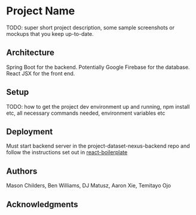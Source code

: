 # Project Name

TODO: super short project description, some sample screenshots or mockups that you keep up-to-date.

## Architecture

Spring Boot for the backend. Potentially Google Firebase for the database. React JSX for the front end.

## Setup

TODO: how to get the project dev environment up and running, npm install etc, all necessary commands needed, environment variables etc

## Deployment

Must start backend server in the project-dataset-nexus-backend repo and follow the instructions set out in [react-boilerplate](react-boilerplate.md)

## Authors

Mason Childers, Ben Williams, DJ Matusz, Aaron Xie, Temitayo Ojo

## Acknowledgments
